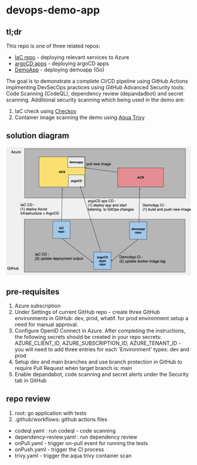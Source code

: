 # devops-demo-app

## tl;dr
This repo is one of three related repos:
- [IaC repo](https://github.com/MSFT-MCSEMEA-Demo/DevOpsDemo) - deploying relevant services to Azure
- [argoCD apps](https://github.com/MSFT-MCSEMEA-Demo/argocd-apps-config) - deploying argoCD apps 
- [DemoApp](https://github.com/MSFT-MCSEMEA-Demo/devops-demo-app) - deploying demoapp (Go)
  
The goal is to demonstrate a complete CI/CD pipeline using GitHub Actions implmenting DevSecOps practices using GitHub Advanced Security tools: Code Scanning (CodeQL), dependency review (depandadbot) and secret scanning. 
Additional security scanning which being used in the demo are:
1. IaC check using [Checkov](https://www.checkov.io/)
2. Container image scanning the demo using [Aqua Trivy](https://github.com/aquasecurity/trivy)

## solution diagram
![alt text](diagram/diagram.png)

## pre-requisites
1. Azure subscription
2. Under Settings of current GitHub repo - create three GitHub environments in GitHub: dev, prod, whatif. for prod environment setup a need for manual approval.
3. Configure OpenID Connect in Azure. After completing the instructions, the following secrets should be created in your repo secrets: AZURE_CLIENT_ID, AZURE_SUBSCRIPTION_ID, AZURE_TENANT_ID - you will need to add three entries for each 'Environment' types: dev and prod
4. Setup dev and main branches and use branch protection in GitHub to require Pull Request when target branch is: main
5. Enable depandabot, code scanning and secret alerts under the Security tab in GitHub 

## repo review
1. root: go application with tests
1. .github/workflows: github actions files
  - codeql.yaml : run codeql - code scanning
  - dependency-review.yaml : run dependency review
  - onPull.yaml - trigger on-pull event for running the tests
  - onPush.yaml - trigger the CI process
  - trivy.yaml - trigger the aqua trivy container scan
